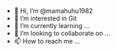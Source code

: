 - 👋 Hi, I’m @mamahuhu1982
- 👀 I’m interested in Git
- 🌱 I’m currently learning ...
- 💞️ I’m looking to collaborate on ...
- 📫 How to reach me ...

<!---
mamahuhu1982/mamahuhu1982 is a ✨ special ✨ repository because its `README.md` (this file) appears on your GitHub profile.
You can click the Preview link to take a look at your changes.
--->
